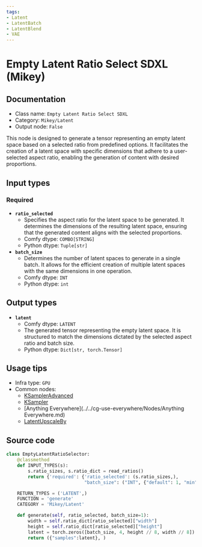 ```yaml
---
tags:
- Latent
- LatentBatch
- LatentBlend
- VAE
---
```


# Empty Latent Ratio Select SDXL (Mikey)
## Documentation
- Class name: `Empty Latent Ratio Select SDXL`
- Category: `Mikey/Latent`
- Output node: `False`

This node is designed to generate a tensor representing an empty latent space based on a selected ratio from predefined options. It facilitates the creation of a latent space with specific dimensions that adhere to a user-selected aspect ratio, enabling the generation of content with desired proportions.
## Input types
### Required
- **`ratio_selected`**
    - Specifies the aspect ratio for the latent space to be generated. It determines the dimensions of the resulting latent space, ensuring that the generated content aligns with the selected proportions.
    - Comfy dtype: `COMBO[STRING]`
    - Python dtype: `Tuple[str]`
- **`batch_size`**
    - Determines the number of latent spaces to generate in a single batch. It allows for the efficient creation of multiple latent spaces with the same dimensions in one operation.
    - Comfy dtype: `INT`
    - Python dtype: `int`
## Output types
- **`latent`**
    - Comfy dtype: `LATENT`
    - The generated tensor representing the empty latent space. It is structured to match the dimensions dictated by the selected aspect ratio and batch size.
    - Python dtype: `Dict[str, torch.Tensor]`
## Usage tips
- Infra type: `GPU`
- Common nodes:
    - [KSamplerAdvanced](../../Comfy/Nodes/KSamplerAdvanced.md)
    - [KSampler](../../Comfy/Nodes/KSampler.md)
    - [Anything Everywhere](../../cg-use-everywhere/Nodes/Anything Everywhere.md)
    - [LatentUpscaleBy](../../Comfy/Nodes/LatentUpscaleBy.md)



## Source code
```python
class EmptyLatentRatioSelector:
    @classmethod
    def INPUT_TYPES(s):
        s.ratio_sizes, s.ratio_dict = read_ratios()
        return {'required': {'ratio_selected': (s.ratio_sizes,),
                             "batch_size": ("INT", {"default": 1, "min": 1, "max": 64})}}

    RETURN_TYPES = ('LATENT',)
    FUNCTION = 'generate'
    CATEGORY = 'Mikey/Latent'

    def generate(self, ratio_selected, batch_size=1):
        width = self.ratio_dict[ratio_selected]["width"]
        height = self.ratio_dict[ratio_selected]["height"]
        latent = torch.zeros([batch_size, 4, height // 8, width // 8])
        return ({"samples":latent}, )

```
